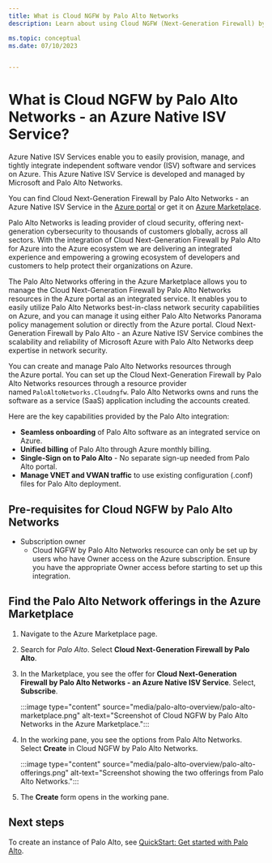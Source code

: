 ```yaml
---
title: What is Cloud NGFW by Palo Alto Networks
description: Learn about using Cloud NGFW (Next-Generation Firewall) by Palo Alto Networks from the Azure Marketplace.

ms.topic: conceptual
ms.date: 07/10/2023


---
```


# What is Cloud NGFW by Palo Alto Networks - an Azure Native ISV Service?


Azure Native ISV Services enable you to easily provision, manage, and tightly integrate independent software vendor (ISV) software and services on Azure. This Azure Native ISV Service is developed and managed by Microsoft and Palo Alto Networks.

You can find Cloud Next-Generation Firewall by Palo Alto Networks - an Azure Native ISV Service in the [Azure portal](https://portal.azure.com/#view/HubsExtension/BrowseResource/resourceType/PaloAltoNetworks.Cloudngfw%2Ffirewalls) or get it on [Azure Marketplace](https://azuremarketplace.microsoft.com/marketplace/apps/paloaltonetworks.pan_swfw_cloud_ngfw?tab=Overview).

Palo Alto Networks is leading provider of cloud security, offering next-generation cybersecurity to thousands of customers globally, across all sectors. With the integration of Cloud Next-Generation Firewall by Palo Alto for Azure into the Azure ecosystem we are delivering an integrated experience and empowering a growing ecosystem of developers and customers to help protect their organizations on Azure.

The Palo Alto Networks offering in the Azure Marketplace allows you to manage the Cloud Next-Generation Firewall by Palo Alto Networks resources in the Azure portal as an integrated service. It enables you to easily utilize Palo Alto Networks best-in-class network security capabilities on Azure, and you can manage it using either Palo Alto Networks Panorama policy management solution or directly from the Azure portal. Cloud Next-Generation Firewall by Palo Alto - an Azure Native ISV Service combines the scalability and reliability of Microsoft Azure with Palo Alto Networks deep expertise in network security.

You can create and manage Palo Alto Networks resources through the Azure portal. You can set up the Cloud Next-Generation Firewall by Palo Alto Networks resources through a resource provider named `PaloAltoNetworks.Cloudngfw`. Palo Alto Networks owns and runs the software as a service (SaaS) application including the accounts created.

Here are the key capabilities provided by the Palo Alto integration:

- **Seamless onboarding** of Palo Alto software as an integrated service on Azure.
- **Unified billing** of Palo Alto through Azure monthly billing.
- **Single-Sign on to Palo Alto** - No separate sign-up needed from Palo Alto portal.
- **Manage VNET and VWAN traffic** to use existing configuration (.conf) files for Palo Alto deployment.

## Pre-requisites for Cloud NGFW by Palo Alto Networks

- Subscription owner
  - Cloud NGFW by Palo Alto Networks resource can only be set up by users who have Owner access on the Azure subscription. Ensure you have the appropriate Owner access before starting to set up this integration.

## Find the Palo Alto Network offerings in the Azure Marketplace

1. Navigate to the Azure Marketplace page.

1. Search for _Palo Alto_. Select **Cloud Next-Generation Firewall by Palo Alto**.

1. In the Marketplace, you see the offer for **Cloud Next-Generation Firewall by Palo Alto Networks - an Azure Native ISV Service**. Select, **Subscribe**.

   :::image type="content" source="media/palo-alto-overview/palo-alto-marketplace.png" alt-text="Screenshot of Cloud NGFW by Palo Alto Networks in the Azure Marketplace.":::

1. In the working pane, you see the options from Palo Alto Networks. Select **Create** in Cloud NGFW by Palo Alto Networks.

   :::image type="content" source="media/palo-alto-overview/palo-alto-offerings.png" alt-text="Screenshot showing the two offerings from Palo Alto Networks.":::

1. The **Create** form opens in the working pane.

## Next steps

To create an instance of Palo Alto, see [QuickStart: Get started with Palo Alto](palo-alto-create.md).
